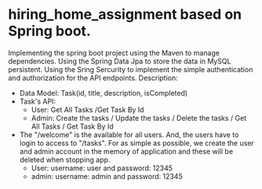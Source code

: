 # hiring_home_assignment based on Spring boot.
Implementing the spring boot project using the Maven to manage dependencies.
Using the Spring Data Jpa to store the data in MySQL persistent. 
Using the Sring Sercurity to implement the simple authentication and authorization for the API endpoints. 
Description:
- Data Model: Task(id, title, description, isCompleted)
- Task's API:
  + User:  Get All Tasks
           /Get Task By Id
  + Admin:  Create the tasks
           / Update the tasks
           / Delete the tasks
           / Get All Tasks
           / Get Task By Id
- The "/welcome" is the available for all users. And, the users have to login to access to "/tasks". For as simple as possible, we create the user and admin account in the memory of application and these will be deleted when stopping app.
  + User:    username: user  and password: 12345
  + admin:   username: admin and password: 12345
